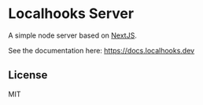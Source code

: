 # Localhooks Server

A simple node server based on [NextJS](https://nextjs.com).

See the documentation here: https://docs.localhooks.dev

## License

MIT
